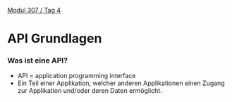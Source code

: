  [Modul 307 / Tag 4](/ilv.307/04-modul-307)

# API Grundlagen
### Was ist eine API?
- API = application programming interface
- Ein Teil einer Applikation, welcher anderen Applikationen einen Zugang zur Applikation und/oder deren Daten ermöglicht.

<!--stackedit_data:
eyJoaXN0b3J5IjpbLTQwMTMxNDAwMF19
-->